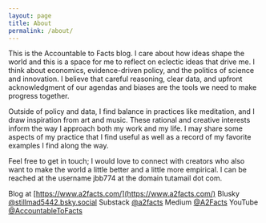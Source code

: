```yaml
---
layout: page
title: About
permalink: /about/
---
```


This is the Accountable to Facts blog. I care about how ideas shape the world and this is a space for me to reflect on eclectic ideas that drive me. I think about economics, evidence-driven policy, and the politics of science and innovation. I believe that careful reasoning, clear data, and upfront acknowledgment of our agendas and biases are the tools we need to make progress together.

Outside of policy and data, I find balance in practices like meditation, and I draw inspiration from art and music. These rational and creative interests inform the way I approach both my work and my life. I may share some aspects of my practice that I find useful as well as a record of my favorite examples I find along the way.

Feel free to get in touch; I would love to connect with creators who also want to make the world a little better and a little more empirical. I can be reached at the username jbb774 at the domain tutamail dot com.

Blog at [https://www.a2facts.com/](https://www.a2facts.com/)
Blusky [@stillmad5442.bsky.social](https://bsky.app/profile/stillmad5442.bsky.social)
Substack [@a2facts](https://substack.com/@a2facts)
Medium [@A2Facts](https://medium.com/@A2Facts)
YouTube [@AccountableToFacts](https://www.youtube.com/)
